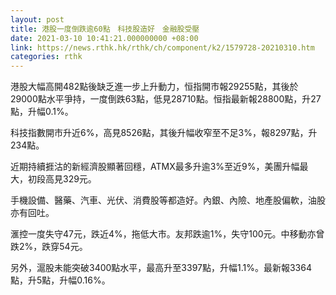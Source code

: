 ```yaml
---
layout: post
title: 港股一度倒跌逾60點　科技股造好　金融股受壓
date: 2021-03-10 10:41:21.000000000 +08:00
link: https://news.rthk.hk/rthk/ch/component/k2/1579728-20210310.htm
categories: rthk
---
```


港股大幅高開482點後缺乏進一步上升動力，恒指開市報29255點，其後於29000點水平爭持，一度倒跌63點，低見28710點。恒指最新報28800點，升27點，升幅0.1%。

科技指數開市升近6%，高見8526點，其後升幅收窄至不足3%，報8297點，升234點。

近期持續捱沽的新經濟股顯著回穩，ATMX最多升逾3%至近9%，美團升幅最大，初段高見329元。

手機設備、醫藥、汽車、光伏、消費股等都造好。內銀、內險、地產股偏軟，油股亦有回吐。

滙控一度失守47元，跌近4%，拖低大市。友邦跌逾1%，失守100元。中移動亦曾跌2%，跌穿54元。

另外，滬股未能突破3400點水平，最高升至3397點，升幅1.1%。最新報3364點，升5點，升幅0.16%。
